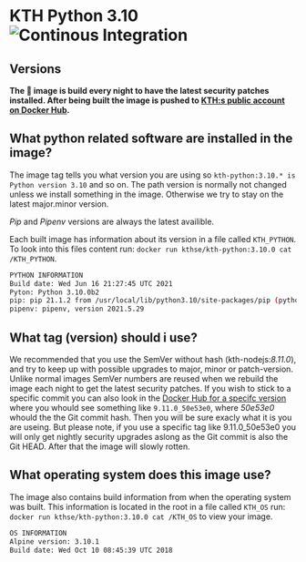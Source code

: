 # KTH Python 3.10 ![Continous Integration](https://github.com/KTH/kth-python-3.10/actions/workflows/main.yml/badge.svg)

## Versions 
**The 🐳 image is build every night to have the latest security patches installed. After being built the image is pushed to [KTH:s public account on Docker Hub](https://hub.docker.com/r/kthse/kth-python/tags/).**

## What python related software are installed in the image?
The image tag tells you what version you are using so `kth-python:3.10.* is Python version 3.10` and so on. The path version is normally not changed unless we install something in the image. Otherwise we try to stay on the latest major.minor version.

*Pip* and *Pipenv* versions are always the latest availible.

Each built image has information about its version in a file called `KTH_PYTHON`. To look into this files content run: `docker run kthse/kth-python:3.10.0 cat /KTH_PYTHON`.

```bash
PYTHON INFORMATION
Build date: Wed Jun 16 21:27:45 UTC 2021
Pyton: Python 3.10.0b2
pip: pip 21.1.2 from /usr/local/lib/python3.10/site-packages/pip (python 3.10)
pipenv: pipenv, version 2021.5.29
```

## What tag (version) should i use?
We recommended that you use the SemVer without hash (kth-nodejs:*8.11.0*), and try to keep up with possible upgrades to major, minor or patch-version. Unlike normal images SemVer numbers are reused when we rebuild the image each night to get the latest security patches. If you wish to stick to a specific commit you can also look in the [Docker Hub for a specifc version](https://hub.docker.com/r/kthse/kth-nodejs/tags/) where you whould see something like `9.11.0_50e53e0`, where _50e53e0_ whould the the Git commit hash. Then you will be sure exacly what it is you are useing. But please note, if you use a specific tag like 9.11.0_50e53e0 you will only get nightly security upgrades aslong as the Git commit is also the Git HEAD. After that the image will slowly rotten.

## What operating system does this image use?
The image also contains build information from when the operating system was built. This information is located in the root in a file called `KTH_OS` run: `docker run kthse/kth-python:3.10.0 cat /KTH_OS` to view your image.

```bash
OS INFORMATION
Alpine version: 3.10.1
Build date: Wed Oct 10 08:45:39 UTC 2018
```

